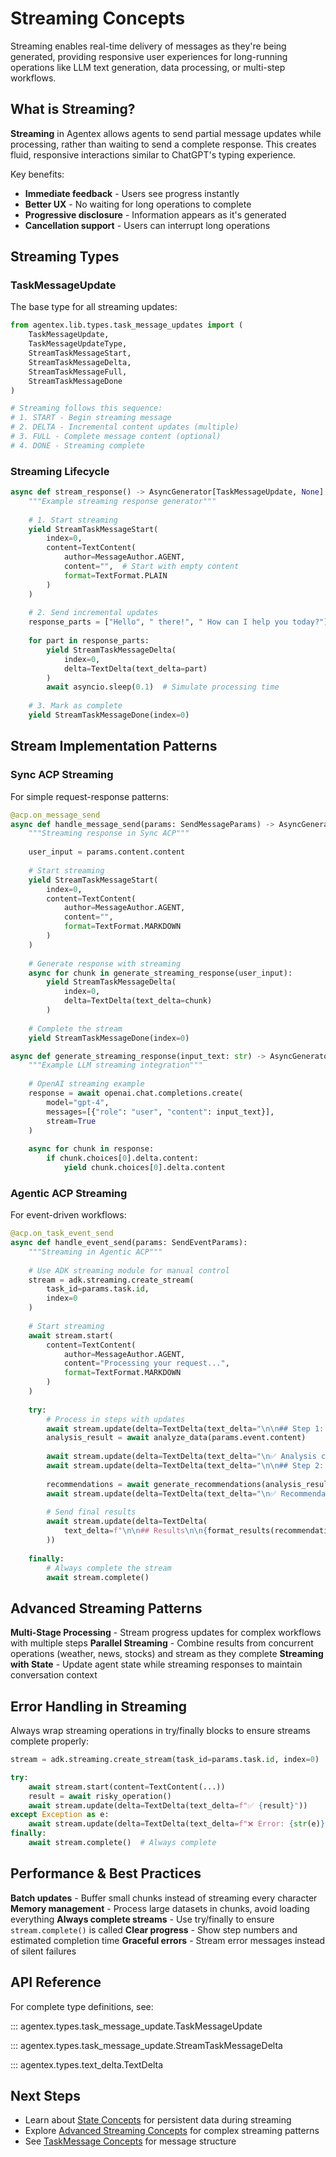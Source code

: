 # Streaming Concepts

Streaming enables real-time delivery of messages as they're being generated, providing responsive user experiences for long-running operations like LLM text generation, data processing, or multi-step workflows.

## What is Streaming?

**Streaming** in Agentex allows agents to send partial message updates while processing, rather than waiting to send a complete response. This creates fluid, responsive interactions similar to ChatGPT's typing experience.

Key benefits:

- **Immediate feedback** - Users see progress instantly
- **Better UX** - No waiting for long operations to complete
- **Progressive disclosure** - Information appears as it's generated
- **Cancellation support** - Users can interrupt long operations

## Streaming Types

### TaskMessageUpdate

The base type for all streaming updates:

```python
from agentex.lib.types.task_message_updates import (
    TaskMessageUpdate,
    TaskMessageUpdateType,
    StreamTaskMessageStart,
    StreamTaskMessageDelta,
    StreamTaskMessageFull,
    StreamTaskMessageDone
)

# Streaming follows this sequence:
# 1. START - Begin streaming message
# 2. DELTA - Incremental content updates (multiple)
# 3. FULL - Complete message content (optional)
# 4. DONE - Streaming complete
```

### Streaming Lifecycle

```python
async def stream_response() -> AsyncGenerator[TaskMessageUpdate, None]:
    """Example streaming response generator"""
    
    # 1. Start streaming
    yield StreamTaskMessageStart(
        index=0,
        content=TextContent(
            author=MessageAuthor.AGENT,
            content="",  # Start with empty content
            format=TextFormat.PLAIN
        )
    )
    
    # 2. Send incremental updates
    response_parts = ["Hello", " there!", " How can I help you today?"]
    
    for part in response_parts:
        yield StreamTaskMessageDelta(
            index=0,
            delta=TextDelta(text_delta=part)
        )
        await asyncio.sleep(0.1)  # Simulate processing time
    
    # 3. Mark as complete
    yield StreamTaskMessageDone(index=0)
```

## Stream Implementation Patterns

### Sync ACP Streaming

For simple request-response patterns:

```python
@acp.on_message_send
async def handle_message_send(params: SendMessageParams) -> AsyncGenerator[TaskMessageUpdate, None]:
    """Streaming response in Sync ACP"""
    
    user_input = params.content.content
    
    # Start streaming
    yield StreamTaskMessageStart(
        index=0,
        content=TextContent(
            author=MessageAuthor.AGENT,
            content="",
            format=TextFormat.MARKDOWN
        )
    )
    
    # Generate response with streaming
    async for chunk in generate_streaming_response(user_input):
        yield StreamTaskMessageDelta(
            index=0,
            delta=TextDelta(text_delta=chunk)
        )
    
    # Complete the stream
    yield StreamTaskMessageDone(index=0)

async def generate_streaming_response(input_text: str) -> AsyncGenerator[str, None]:
    """Example LLM streaming integration"""
    
    # OpenAI streaming example
    response = await openai.chat.completions.create(
        model="gpt-4",
        messages=[{"role": "user", "content": input_text}],
        stream=True
    )
    
    async for chunk in response:
        if chunk.choices[0].delta.content:
            yield chunk.choices[0].delta.content
```

### Agentic ACP Streaming

For event-driven workflows:

```python
@acp.on_task_event_send
async def handle_event_send(params: SendEventParams):
    """Streaming in Agentic ACP"""
    
    # Use ADK streaming module for manual control
    stream = adk.streaming.create_stream(
        task_id=params.task.id,
        index=0
    )
    
    # Start streaming
    await stream.start(
        content=TextContent(
            author=MessageAuthor.AGENT,
            content="Processing your request...",
            format=TextFormat.MARKDOWN
        )
    )
    
    try:
        # Process in steps with updates
        await stream.update(delta=TextDelta(text_delta="\n\n## Step 1: Analyzing data..."))
        analysis_result = await analyze_data(params.event.content)
        
        await stream.update(delta=TextDelta(text_delta="\n✅ Analysis complete"))
        await stream.update(delta=TextDelta(text_delta="\n\n## Step 2: Generating recommendations..."))
        
        recommendations = await generate_recommendations(analysis_result)
        await stream.update(delta=TextDelta(text_delta="\n✅ Recommendations ready"))
        
        # Send final results
        await stream.update(delta=TextDelta(
            text_delta=f"\n\n## Results\n\n{format_results(recommendations)}"
        ))
        
    finally:
        # Always complete the stream
        await stream.complete()
```

## Advanced Streaming Patterns

**Multi-Stage Processing** - Stream progress updates for complex workflows with multiple steps
**Parallel Streaming** - Combine results from concurrent operations (weather, news, stocks) and stream as they complete
**Streaming with State** - Update agent state while streaming responses to maintain conversation context

## Error Handling in Streaming

Always wrap streaming operations in try/finally blocks to ensure streams complete properly:

```python
stream = adk.streaming.create_stream(task_id=params.task.id, index=0)

try:
    await stream.start(content=TextContent(...))
    result = await risky_operation()
    await stream.update(delta=TextDelta(text_delta=f"✅ {result}"))
except Exception as e:
    await stream.update(delta=TextDelta(text_delta=f"❌ Error: {str(e)}"))
finally:
    await stream.complete()  # Always complete
```

## Performance & Best Practices

**Batch updates** - Buffer small chunks instead of streaming every character
**Memory management** - Process large datasets in chunks, avoid loading everything
**Always complete streams** - Use try/finally to ensure `stream.complete()` is called
**Clear progress** - Show step numbers and estimated completion time
**Graceful errors** - Stream error messages instead of silent failures

## API Reference

For complete type definitions, see:

::: agentex.types.task_message_update.TaskMessageUpdate

::: agentex.types.task_message_update.StreamTaskMessageDelta

::: agentex.types.text_delta.TextDelta

## Next Steps

- Learn about [State Concepts](state.md) for persistent data during streaming
- Explore [Advanced Streaming Concepts](callouts/streaming.md) for complex streaming patterns
- See [TaskMessage Concepts](task_message.md) for message structure 